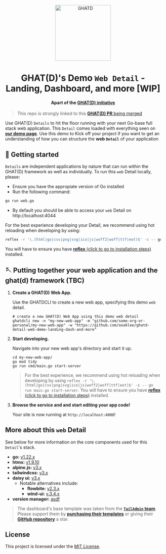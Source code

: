 <p align="center">
  <a href="https://ghatd.com">
    <img alt="GHATD" src="https://demo.ghatd.com/static/img/ghat-logo-square.png" width="180" />
  </a>
</p>
<h1 align="center">
  GHAT(D)'s Demo <code>Web Detail</code> - Landing, Dashboard, and more [WIP]
</h1>
<h4 align="center">
  Apart of the <a href="https://github.com/ooaklee/ghatd/pull/2" target="_blank">GHAT(D) initiative</a>
</h4>


> This repo is strongly linked to this [**GHAT(D) PR** being merged](https://github.com/ooaklee/ghatd/pull/2)

Use GHAT(D) `Details` to hit the floor running with your next Go-base full stack web application. This `Detail` comes loaded with everything seen on [**our demo page**](https://demo.ghatd.com). Use this demo to 
Kick off your project if you want to get an understanding of how you can structure the **web `Detail`** of your application


## 🚥 Getting started

`Details` are independent applications by nature that can run within the GHAT(D) framework as well as individually. To run this `web` Detail locally, please:

- Ensure you have the appropiate version of Go installed
- Run the following command:
```sh
go run web.go
```
- By default you should be able to access your `web` Detail on http://localhost:4044


For the best experience developing your Detail, we recommend using hot reloading when developing by using:
```sh
reflex -r '\.(html|go|css|png|svg|ico|js|woff2|woff|ttf|eot)$' -s -- go run web.go
```
You will have to ensure you have [**reflex** (click to go to installation steps)](https://github.com/cespare/reflex?tab=readme-ov-file#installation) installed.

## 🪡 Putting together your web application and the ghat(d) framework (TBC)

1.  **Create a GHAT(D) Web App.**

    Use the GHATDCLI to create a new web app, specifying this demo `web` detail.

    ```shell
    # create a new GHAT(D) Web App using this demo web detail
    ghatdcli new -n "my-new-web-app" -m "github.com/some-org-or-personal/my-new-web-app" -w "https://github.com/ooaklee/ghatd-detail-web-demo-landing-dash-and-more"
    ```

2.  **Start developing.**

    Navigate into your new web app's directory and start it up.

    ```shell
    cd my-new-web-app/
    go mod tidy
    go run cmd/main.go start-server
    ```

    > For the best experience, we recommend using hot reloading when developing by using `reflex -r '\.(html|go|css|png|svg|ico|js|woff2|woff|ttf|eot)$' -s -- go run main.go start-server`. You will have to ensure you have 
    [**reflex** (click to go to installation steps)](https://github.com/cespare/reflex?tab=readme-ov-file#installation) installed.
    

3.  **Browse the service and and start editing your app code!**

    Your site is now running at `http://localhost:4000`!


## More about this `web` Detail

See below for more information on the core components used for this `Detail`'s stack.

- **go:** [v1.22.x](https://go.dev/doc/install)
- **htmx:** [v1.9.10](https://htmx.org/)
- **alpine.js:** [v3.x](https://alpinejs.dev/essentials/installation#from-a-script-tag)
- **tailwindcss:** [v3.x](https://github.com/asdf-community/asdf-golang)
- **daisy ui:** [v3.x](https://daisyui.com/docs/install/)
  - Notable alternatives include:
    - **flowbite:** [v2.3.x](https://flowbite.com/docs/getting-started/introduction/#include-via-cdn)
    - **wind-ui:** [v.3.4.x](https://wind-ui.com/)
- **version manager:** [asdf](https://github.com/asdf-vm/asdf)

> The dashboard's base template was taken from the [**`TailAdmin` team**](https://tailadmin.com/). Please support them by [**purchasing their templates**](https://tailadmin.com/pricing) or giving their [**GitHub repository**](https://github.com/TailAdmin/tailadmin-free-tailwind-dashboard-template) a star.


## License
This project is licensed under the [MIT License](./LICENSE).
